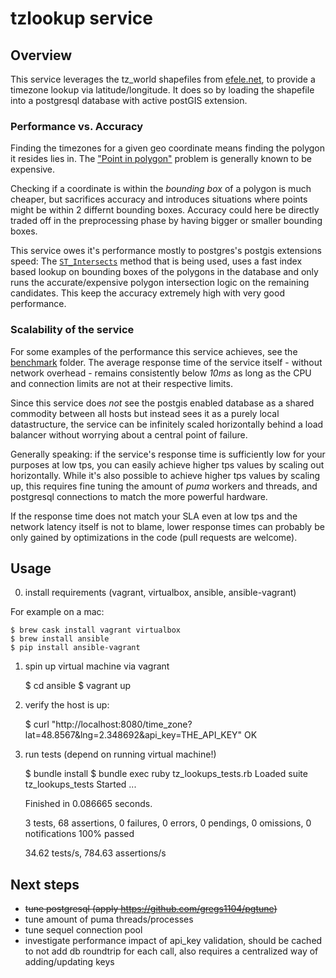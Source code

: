 # tzlookup service

## Overview

This service leverages the tz_world shapefiles from [efele.net](http://efele.net/maps/tz/world/), to provide a timezone lookup via latitude/longitude. It does so by loading the shapefile into a postgresql database with active postGIS extension.


### Performance vs. Accuracy

Finding the timezones for a given geo coordinate means finding the polygon it resides lies in. The ["Point in polygon"](https://en.wikipedia.org/wiki/Point_in_polygon) problem is generally known to be expensive.

Checking if a coordinate is within the *bounding box* of a polygon is much cheaper, but sacrifices accuracy and introduces situations where points might be within 2 differnt bounding boxes. Accuracy could here be directly traded off in the preprocessing phase by having bigger or smaller bounding boxes.

This service owes it's performance mostly to postgres's postgis extensions speed: The [`ST_Intersects`](http://postgis.org/docs/ST_Intersects.html) method that is being used, uses a fast index based lookup on bounding boxes of the polygons in the database and only runs the accurate/expensive polygon intersection logic on the remaining candidates. This keep the accuracy extremely high with very good performance.

### Scalability of the service

For some examples of the performance this service achieves, see the [benchmark](./benchmark/) folder. The average response time of the service itself  - without network overhead - remains consistently below *10ms* as long as the CPU and connection limits are not at their respective limits.

Since this service does *not* see the postgis enabled database as a shared commodity between all hosts but instead sees it as a purely local datastructure, the service can be infinitely scaled horizontally behind a load balancer without worrying about a central point of failure.

Generally speaking: if the service's response time is sufficiently low for your purposes at low tps, you can easily achieve higher tps values by scaling out horizontally. While it's also possible to achieve higher tps values by scaling up, this requires fine tuning the amount of *puma* workers and threads, and postgresql connections to match the more powerful hardware.

If the response time does not match your SLA even at low tps and the network latency itself is not to blame, lower response times can probably be only gained by optimizations in the code (pull requests are welcome).

## Usage

0. install requirements (vagrant, virtualbox, ansible, ansible-vagrant)

For example on a mac:

	$ brew cask install vagrant virtualbox
	$ brew install ansible
	$ pip install ansible-vagrant

1. spin up virtual machine via vagrant


	$ cd ansible
	$ vagrant up


2. verify the host is up:


	$ curl "http://localhost:8080/time_zone?lat=48.8567&lng=2.348692&api_key=THE_API_KEY"
	OK


3. run tests (depend on running virtual machine!)


    $ bundle install
    $ bundle exec ruby tz_lookups_tests.rb
    Loaded suite tz_lookups_tests
    Started
    ...

    Finished in 0.086665 seconds.

    3 tests, 68 assertions, 0 failures, 0 errors, 0 pendings, 0 omissions, 0 notifications
    100% passed

    34.62 tests/s, 784.63 assertions/s


## Next steps

* ~~tune postgresql (apply https://github.com/gregs1104/pgtune)~~
* tune amount of puma threads/processes
* tune sequel connection pool
* investigate performance impact of api_key validation, should be cached to not add db roundtrip for each call, also requires a centralized way of adding/updating keys

